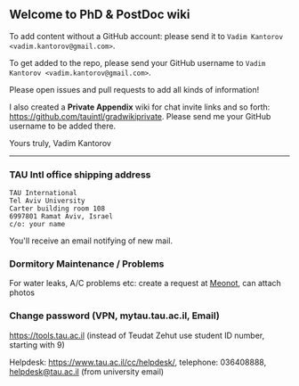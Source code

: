 ## Welcome to PhD & PostDoc wiki
To add content without a GitHub account: please send it to `Vadim Kantorov <vadim.kantorov@gmail.com>`.

To get added to the repo, please send your GitHub username to `Vadim Kantorov <vadim.kantorov@gmail.com>`.

Please open issues and pull requests to add all kinds of information!

I also created a **Private Appendix** wiki for chat invite links and so forth: https://github.com/tauintl/gradwikiprivate. Please send me your GitHub username to be added there.

Yours truly,
Vadim Kantorov

---

### TAU Intl office shipping address
```
TAU International
Tel Aviv University
Carter building room 108
6997801 Ramat Aviv, Israel
c/o: your name
```

You'll receive an email notifying of new mail.

### Dormitory Maintenance / Problems
For water leaks, A/C problems etc: create a request at [Meonot](https://meonot.shikunbinui.com/(X(1)S(s4fuohoidnefxaz4vvkln121))/en.aspx), can attach photos

### Change password (VPN, mytau.tau.ac.il, Email)
https://tools.tau.ac.il (instead of Teudat Zehut use student ID number, starting with 9)

Helpdesk: https://www.tau.ac.il/cc/helpdesk/, telephone: 036408888, helpdesk@tau.ac.il (from university email) 
